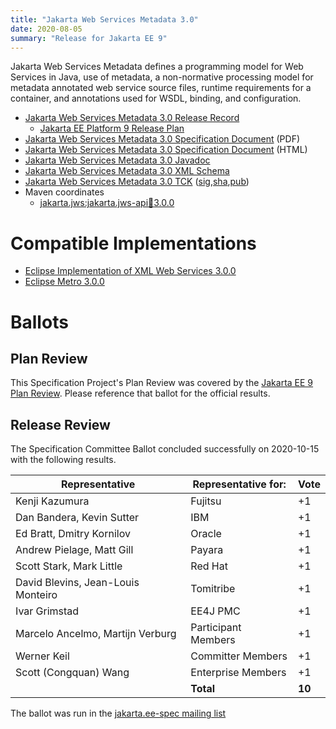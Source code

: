 ```yaml
---
title: "Jakarta Web Services Metadata 3.0"
date: 2020-08-05
summary: "Release for Jakarta EE 9"
---
```

Jakarta Web Services Metadata defines a programming model for Web Services in Java,
use of metadata, a non-normative processing model for metadata annotated web service
source files, runtime requirements for a container, and annotations used for WSDL,
binding, and configuration.

* [Jakarta Web Services Metadata 3.0 Release Record](https://projects.eclipse.org/projects/ee4j.jaxws/releases/3.0-jakarta-web-services-metadata)
  * [Jakarta EE Platform 9 Release Plan](https://eclipse-ee4j.github.io/jakartaee-platform/jakartaee9/JakartaEE9ReleasePlan)
* [Jakarta Web Services Metadata 3.0 Specification Document](./ws-metadata-spec-3.0.pdf) (PDF)
* [Jakarta Web Services Metadata 3.0 Specification Document](./ws-metadata-spec-3.0.html) (HTML)
* [Jakarta Web Services Metadata 3.0 Javadoc](./apidocs)
* [Jakarta Web Services Metadata 3.0 XML Schema](https://jakarta.ee/xml/ns/jakartaee/jakartaee_web_services_metadata_handler_3_0.xsd)
* [Jakarta Web Services Metadata 3.0 TCK](https://download.eclipse.org/jakartaee/xml-web-services/3.0/jakarta-xml-ws-tck-3.0.0.zip) ([sig](https://download.eclipse.org/jakartaee/xml-web-services/3.0/jakarta-xml-ws-tck-3.0.0.zip.sig),[sha](https://download.eclipse.org/jakartaee/xml-web-services/3.0/jakarta-xml-ws-tck-3.0.0.zip.sha256),[pub](https://raw.githubusercontent.com/jakartaee/specification-committee/master/jakartaee-spec-committee.pub))
* Maven coordinates
  * [jakarta.jws:jakarta.jws-api:jar:3.0.0](https://search.maven.org/artifact/jakarta.jws/jakarta.jws-api/3.0.0/jar)


# Compatible Implementations

* [Eclipse Implementation of XML Web Services 3.0.0](https://eclipse-ee4j.github.io/metro-jax-ws)
* [Eclipse Metro 3.0.0](https://eclipse-ee4j.github.io/metro-wsit/)

# Ballots

## Plan Review

[//]: # (For Jakarta EE 9, the Platform Plan Review covered 95% of the Specification Projects.  For those Projects, just use the following statement in this Plan Review section:)

This Specification Project's Plan Review was covered by the [Jakarta EE 9 Plan Review](https://jakarta.ee/specifications/platform/9/).
Please reference that ballot for the official results.

[//]: # (If your Project was required to do a standalone Plan Review...  You'll need to perform an official Plan Review ballot and record the results here.)

## Release Review

The Specification Committee Ballot concluded successfully on 2020-10-15 with the following results.

| Representative                     | Representative for: |  Vote  |
|------------------------------------|---------------------|--------|
| Kenji Kazumura                     | Fujitsu             |   +1   |
| Dan Bandera, Kevin Sutter          | IBM                 |   +1   |
| Ed Bratt, Dmitry Kornilov          | Oracle              |   +1   |
| Andrew Pielage, Matt Gill          | Payara              |   +1   |
| Scott Stark, Mark Little           | Red Hat             |   +1   |
| David Blevins, Jean-Louis Monteiro | Tomitribe           |   +1   |
| Ivar Grimstad                      | EE4J PMC            |   +1   |
| Marcelo Ancelmo, Martijn Verburg   | Participant Members |   +1   |
| Werner Keil                        | Committer Members   |   +1   |
| Scott (Congquan) Wang              | Enterprise Members  |   +1   |
| 	                                 | **Total**           | **10** |

The ballot was run in the [jakarta.ee-spec mailing list](https://www.eclipse.org/lists/jakarta.ee-spec/msg00956.html)
